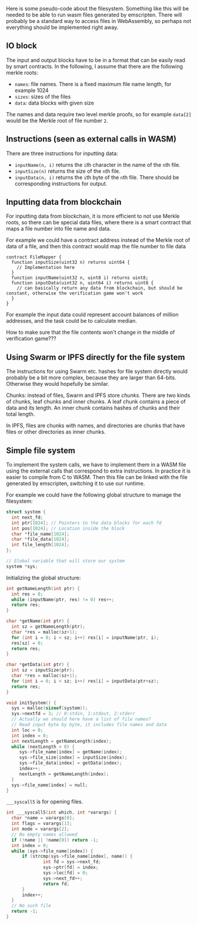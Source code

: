 Here is some pseudo-code about the filesystem. Something like this will be needed to be able to run wasm files generated by emscripten. There will probably be a standard way to access files in WebAssembly, so perhaps not everything should be implemented right away.

## IO block

The input and output blocks have to be in a format that can be easily read by smart contracts.
In the following, I assume that there are the following merkle roots:
* `names`: file names. There is a fixed maximum file name length, for example 1024
* `sizes`: sizes of the files
* `data`: data blocks with given size

The names and data require two level merkle proofs, so for example `data[2]` would be the Merkle root of file number `2`. 

## Instructions (seen as external calls in WASM)

There are three instructions for inputting data:
* `inputName(n, i)` returns the `i`th character in the name of the `n`th file.
* `inputSize(n)` returns the size of the `n`th file.
* `inputData(n, i)` returns the `i`th byte of the `n`th file.
There should be corresponding instructions for output.

## Inputting data from blockchain

For inputting data from blockchain, it is more efficient to not use Merkle roots, so there can be special data files, where there is a smart contract that maps a file number into file name and data.

For example we could have a contract address instead of the Merkle root of data of a file, and then this contract would map the file number to file data
```
contract FileMapper {
  function inputSize(uint32 n) returns uint64 {
    // Implementation here
  }
  function inputName(uint32 n, uint8 i) returns uint8;
  function inputData(uint32 n, uint64 i) returns uint8 {
    // can basically return any data from blockchain, but should be constant, otherwise the verification game won't work
  }
}
```

For example the input data could represent account balances of million addresses, and the task could be to calculate median.

How to make sure that the file contents won't change in the middle of verification game???

## Using Swarm or IPFS directly for the file system

The instructions for using Swarm etc. hashes for file system directly would probably be a bit more complex, because they are larger than 64-bits. Otherwise they would hopefully be similar.

Chunks: instead of files, Swarm and IPFS store _chunks_. There are two kinds of chunks, leaf chunks and inner chunks. A leaf chunk contains a piece of data and its length. An inner chunk contains hashes of chunks and their total length.

In IPFS, files are chunks with names, and directories are chunks that have files or other directories as inner chunks.

## Simple file system

To implement the system calls, we have to implement them in a WASM file using the external calls that correspond to extra instructions. In practice it is easier to compile from C to WASM. Then this file can be linked with the file generated by emscripten, switching it to use our runtime.

For example we could have the following global structure to manage the filesystem:
```c
struct system {
  int next_fd;
  int ptr[1024]; // Pointers to the data blocks for each fd
  int pos[1024]; // Location inside the block
  char *file_name[1024];
  char *file_data[1024];
  int file_length[1024];
};

// Global variable that will store our system
system *sys;
```

Initializing the global structure:
```c
int getNameLength(int ptr) {
  int res = 0;
  while (inputName(ptr, res) != 0) res++;
  return res;
}

char *getName(int ptr) {
  int sz = getNameLength(ptr);
  char *res = malloc(sz+1);
  for (int i = 0; i < sz; i++) res[i] = inputName(ptr, i);
  res[sz] = 0;
  return res;
}

char *getData(int ptr) {
  int sz = inputSize(ptr);
  char *res = malloc(sz+1);
  for (int i = 0; i < sz; i++) res[i] = inputData(ptr+sz);
  return res;
}

void initSystem() {
  sys = malloc(sizeof(system));
  sys->nextfd = 3; // 0:stdin, 1:stdout, 2:stderr
  // Actually we should here have a list of file names?
  // Read input byte by byte, it includes file names and data
  int loc = 0;
  int index = 0;
  int nextLength = getNameLength(index);
  while (nextLength > 0) {
     sys->file_name[index] = getName(index);
     sys->file_size[index] = inputSize(index);
     sys->file_data[index] = getData(index);
     index++;
     nextLength = getNameLength(index);
  }
  sys->file_name[index] = null;
}
```

`___syscall5` is for opening files.

```c
int ___syscall5(int which, int *varargs) {
  char *name = varargs[0];
  int flags = varargs[1];
  int mode = varargs[2];
  // No empty names allowed
  if (!name || !name[0]) return -1;
  int index = 0;
  while (sys->file_name[index]) {
      if (strcmp(sys->file_name[index], name)) {
              int fd = sys->next_fd;
              sys->ptr[fd] = index;
              sys->loc[fd] = 0;
              sys->next_fd++;
              return fd;
      }
      index++;
  }
  // No such file
  return -1;
}
```



